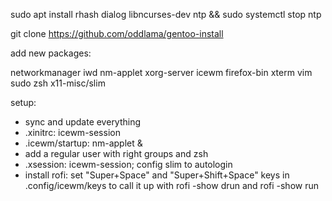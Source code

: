 sudo apt install rhash dialog libncurses-dev ntp && sudo systemctl stop ntp

git clone https://github.com/oddlama/gentoo-install

add new packages:

networkmanager iwd nm-applet xorg-server icewm firefox-bin xterm vim sudo zsh x11-misc/slim

setup:
  * sync and update everything
  * .xinitrc: icewm-session
  * .icewm/startup: nm-applet &
  * add a regular user with right groups and zsh
  * .xsession: icewm-session; config slim to autologin
  * install rofi: set "Super+Space" and "Super+Shift+Space" keys in .config/icewm/keys to call it up with rofi -show drun and rofi -show run
